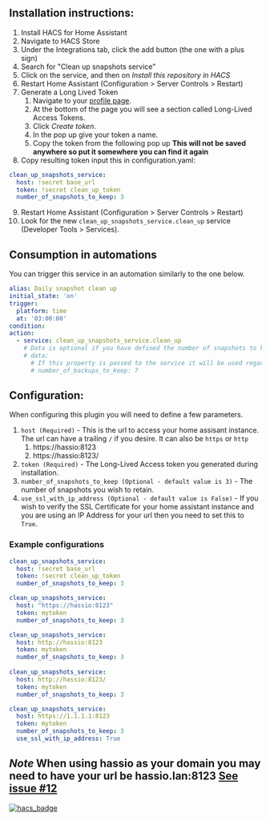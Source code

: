 ## Installation instructions:

1. Install HACS for Home Assistant
2. Navigate to HACS Store
3. Under the Integrations tab, click the add button (the one with a plus sign)
4. Search for "Clean up snapshots service"
5. Click on the service, and then on _Install this repository in HACS_
6. Restart Home Assistant (Configuration > Server Controls > Restart)
7. Generate a Long Lived Token
    1. Navigate to your [profile page](https://www.home-assistant.io/docs/authentication/#your-account-profile).
    1. At the bottom of the page you will see a section called Long-Lived Access Tokens.
    1. Click _Create token_.
    1. In the pop up give your token a name.
    1. Copy the token from the following pop up **This will not be saved anywhere so put it somewhere you can find it again**
8. Copy resulting token input this in configuration.yaml:
```yaml
clean_up_snapshots_service:
  host: !secret base_url
  token: !secret clean_up_token
  number_of_snapshots_to_keep: 3
```

9. Restart Home Assistant (Configuration > Server Controls > Restart)
10. Look for the new `clean_up_snapshots_service.clean_up` service (Developer Tools > Services).

## Consumption in automations
You can trigger this service in an automation similarly to the one below.
```yaml
alias: Daily snapshot clean up
initial_state: 'on'
trigger: 
  platform: time
  at: '03:00:00'
condition:
action:
  - service: clean_up_snapshots_service.clean_up
    # Data is optional if you have defined the number of snapshots to keep in the configuration.yaml.
    # data:
      # If this property is passed to the service it will be used regardless of what you have in the configuration.yaml
      # number_of_backups_to_keep: 7
```

## Configuration:
When configuring this plugin you will need to define a few parameters.

1. `host (Required)` - This is the url to access your home assisant instance. The url can have a trailing `/` if you desire. It can also be `https` or `http`
   1. https://hassio:8123
   1. https://hassio:8123/
2. `token (Required)` - The Long-Lived Access token you generated during installation.
3. `number_of_snapshots_to_keep (Optional - default value is 3)` - The number of snapshots you wish to retain.
4. `use_ssl_with_ip_address (Optional - default value is False)` - If you wish to verify the SSL Certificate for your home assistant instance and you are using an IP Address for your url then you need to set this to `True`.

### Example configurations

``` yaml
clean_up_snapshots_service:
  host: !secret base_url
  token: !secret clean_up_token
  number_of_snapshots_to_keep: 3

clean_up_snapshots_service:
  host: "https://hassio:8123"
  token: mytoken 
  number_of_snapshots_to_keep: 3

clean_up_snapshots_service:
  host: http://hassio:8123
  token: mytoken
  number_of_snapshots_to_keep: 3
 
clean_up_snapshots_service:
  host: http://hassio:8123/
  token: mytoken
  number_of_snapshots_to_keep: 3

clean_up_snapshots_service:
  host: https://1.1.1.1:8123
  token: mytoken
  number_of_snapshots_to_keep: 3
  use_ssl_with_ip_address: True
```
*Note* When using hassio as your domain you may need to have your url be hassio.lan:8123
[See issue #12](https://github.com/tmonck/clean_up_snapshots/issues/12)
---
[![hacs_badge](https://img.shields.io/badge/HACS-Default-orange.svg)](https://github.com/custom-components/hacs)

